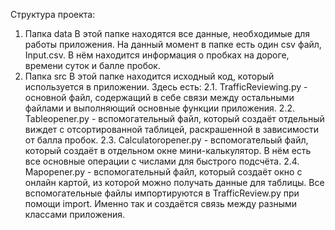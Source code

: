 Структура проекта:
1) Папка data
В этой папке находятся все данные, необходимые для работы приложения. На данный момент в папке есть один csv файл, Input.csv. В нём находится информация о пробках на дороге, времени суток и балле пробок.
2) Папка src
В этой папке находится исходный код, который используется в приложении. Здесь есть:
  2.1. TrafficReviewing.py - основной файл, содержащий в себе связи между остальными файлами и выполняющий основные функции приложения.
  2.2. Tableopener.py - вспомогательный файл, который создаёт отдельный виждет с отсортированной таблицей, раскрашенной в зависимости от балла пробок.
  2.3. Calculatoropener.py - вспомогательый файл, который создаёт в отдельном окне мини-калькулятор. В нём есть все основные операции с числами для быстрого подсчёта.
  2.4. Mapopener.py - вспомогательный файл, который создаёт окно с онлайн картой, из которой можно получать данные для таблицы.
Все вспомогательные файлы импортируются в TrafficReview.py при помощи import. Именно так и создаётся связь между разными классами приложения.
